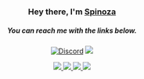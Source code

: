 <div align="center">
  <h3>Hey there, I'm <a href="https://github.com/spinozapy">Spinoza</a></h3>
  <h5>You can reach me with the links below.</h5>

  <p>
    <a href="https://discord.com/users/166644059534786560"><img alt="Discord" title="Discord" src="https://img.shields.io/badge/-Discord-7289DA?style=for-the-badge&logo=discord&logoColor=white"/></a>
    <a href="https://instagram.com/spinozapy" target="_blank"><img src="https://img.shields.io/badge/INSTAGRAM%20-DC3175.svg?&style=for-the-badge&logo=instagram&logoColor=white"></a>
  </p>

  <div style="display: flex; justify-content: center;">
    <div style="width: 200px; text-align: center;">
      <a href="https://github.com/spinozapy"> 
        <img src="https://komarev.com/ghpvc/?username=spinozapy&style=plastic&label=Profile+Views:">
      </a>
            <a href="https://github.com/spinozapy"> 
        <img src="https://komarev.com/ghpvc/?username=spinozapy&style=plastic&label=Profile+Views:">
      </a>
            <a href="https://github.com/spinozapy"> 
        <img src="https://komarev.com/ghpvc/?username=spinozapy&style=plastic&label=Profile+Views:">
      </a>
            <a href="https://github.com/spinozapy"> 
        <img src="https://komarev.com/ghpvc/?username=spinozapy&style=plastic&label=Profile+Views:">
      </a>
    </div>
  </div>
</div>
